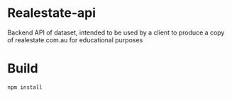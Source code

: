 # Realestate-api

Backend API of dataset, intended to be used by a client to produce a copy of realestate.com.au for educational purposes

# Build

`npm install`
